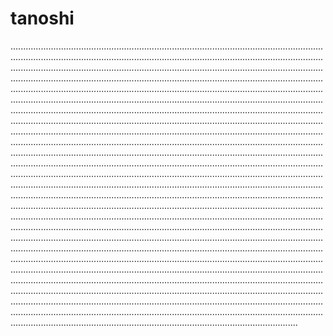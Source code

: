 # tanoshi

..........................................................................................................................................................................................................................................................................................................................................................................................................................................................................................................................................................................................................................................................................................................................................................................................................................................................................................................................................................................................................................................................................................................................................................................................................................................................................................................................................................................................................................................................................................................................................................................................................................................................................................................................................................................................................................................................................................................................................................................................................................................................................................................................................................................................................................................................................................................................................................................................................................................................................................................................................................................................................................................................................................................................................................................................................................................................................................................................................................................................................................................................................................................................................................................................................................................................................................................................................................................................................................................................................